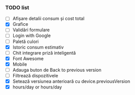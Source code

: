 ### TODO list

- [ ] Afișare detalii consum și cost total
- [x] Grafice
- [ ] Validări formulare
- [ ] Login with Google
- [ ] Paletă culori
- [x] Istoric consum estimativ
- [ ] Chit integrare priză inteligentă
- [x] Font Awesome
- [x] Mobile
- [ ] Adauga buton de Back to previous version
- [ ] Filtrează dispozitivele
- [x] Setează versiunea anterioară cu device.previousVersion
- [x] hours/day or hours/day
